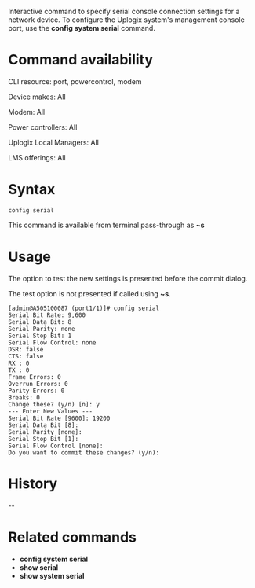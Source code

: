 <!-- 5.4 -->

Interactive command to specify serial console connection settings for a network device. To configure the Uplogix system's management console port, use the **config system serial** command.

# Command availability 

CLI resource: port, powercontrol, modem

Device makes: All

Modem: All

Power controllers: All

Uplogix Local Managers: All

LMS offerings: All

# Syntax 

```
config serial
```

This command is available from terminal pass-through as **~s**

# Usage 

The option to test the new settings is presented before the commit dialog.

The test option is not presented if called using **~s**.

```
[admin@A505100087 (port1/1)]# config serial
Serial Bit Rate: 9,600
Serial Data Bit: 8
Serial Parity: none
Serial Stop Bit: 1
Serial Flow Control: none
DSR: false
CTS: false
RX : 0
TX : 0
Frame Errors: 0
Overrun Errors: 0
Parity Errors: 0
Breaks: 0
Change these? (y/n) [n]: y
--- Enter New Values ---
Serial Bit Rate [9600]: 19200
Serial Data Bit [8]:
Serial Parity [none]:
Serial Stop Bit [1]:
Serial Flow Control [none]:
Do you want to commit these changes? (y/n):
```

# History 

--

# Related commands 

- **config system serial**
- **show serial**
- **show system serial**
